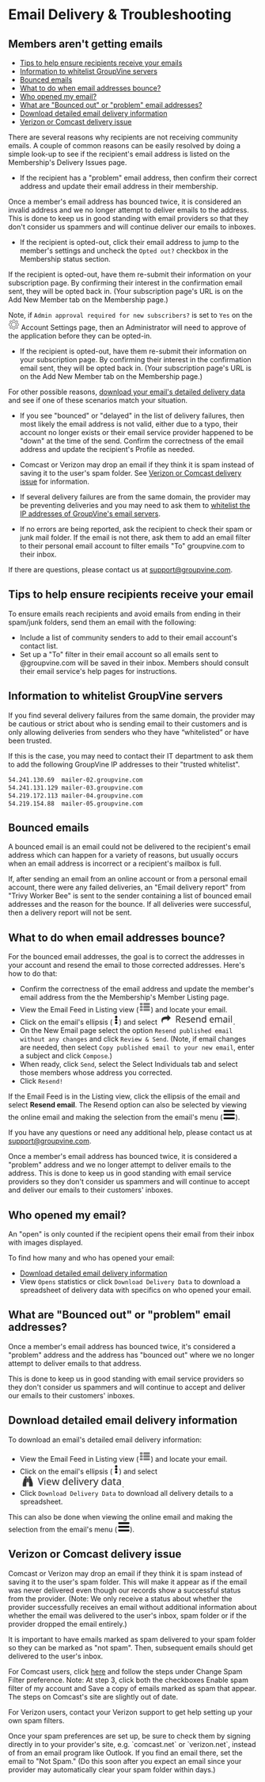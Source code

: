 # Email Delivery & Troubleshooting

<span id="gv-6delivery-1delivmissing"></span>
## Members aren't getting emails

* [Tips to help ensure recipients receive your emails](#gv-6delivery-1delivmissing-tips-to)
* [Information to whitelist GroupVine servers](#gv-6delivery-1delivmissing-information-to)
* [Bounced emails](#gv-6delivery-1delivmissing-bounced-emails)
* [What to do when email addresses bounce?](#gv-6delivery-1delivmissing-what-to-do)
* [Who opened my email?](#gv-6delivery-1delivmissing-who-opened)
* [What are "Bounced out" or "problem" email addresses?](#gv-6delivery-1delivmissing-problem-addr)
* [Download detailed email delivery information](#gv-6delivery-1delivmissing-download-detailed)
* [Verizon or Comcast delivery issue](#gv-6delivery-1delivmissing-verizon-comcast-issue)

There are several reasons why recipients are not receiving community emails. 
A couple of common reasons can be easily resolved by doing a simple look-up to see
if the recipient's email address is listed on the Membership's Delivery Issues page.

* If the recipient has a "problem" email address, then confirm their
correct address and update their email address in their membership.

<span class="highlight">
Once a member's email address has bounced twice, it is considered an
invalid address and we no longer attempt to deliver emails to the
address.  This is done to keep us in good standing with email providers
so that they don't consider us spammers and will continue deliver our
emails to inboxes.  
</span>

<span class="g4s">
 
* If the recipient is opted-out, click their email address to jump
to the member's settings and uncheck the `Opted out?` checkbox in
the Membership status section. 

</span> <!-- g4s -->

<span class="sub">
 
If the recipient is opted-out, have them re-submit their information on
your subscription page.  By confirming their interest in the confirmation
email sent, they will be opted back in.  (Your subscription page's URL is on the Add New
Member tab on the Membership page.) 

Note, if `Admin approval required for new subscribers?` is set to
`Yes` on the <img src="/docimages/transparent-gear-icon.png" height="22"> Account Settings page, then an Administrator will
need to approve of the application before they can be opted-in.

</span> <!-- sub -->

<span class="free">
 
* If the recipient is opted-out, have them re-submit their information
on your subscription page.  By confirming their interest in the confirmation
email sent, they will be opted back in.  (Your subscription page's URL is
on the Add New Member tab on the Membership page.) 

</span> <!-- free -->

For other possible reasons, [download your email's detailed delivery data](#gv-6delivery-1delivmissing-download-detailed)
and see if one of these scenarios match your situation.

* If you see "bounced" or "delayed" in the list of delivery failures,
then most likely the email address is not valid, either due
to a typo, their account no longer exists or their email service
provider happened to be "down" at the time of the send.  Confirm the
correctness of the email address and update the recipient's Profile as
needed. 

* Comcast or Verizon may drop an email if they think it is spam
instead of saving it to the user's spam folder.  See [Verizon or Comcast delivery issue](#gv-6delivery-1delivmissing-verizon-comcast-issue) for information.

* If several delivery failures are from the same domain, the
  provider may be preventing deliveries and you may need to ask
  them to [whitelist the IP addresses of GroupVine's email servers](#gv-6delivery-1delivmissing-information-to).

* If no errors are being reported, ask the recipient to check
  their spam or junk mail folder.  If the email is not there,
  ask them to add an email filter to their personal email
  account to filter emails "To" groupvine.com to their inbox.

If there are questions, please contact us at support@groupvine.com.

<span id="gv-6delivery-1delivmissing-tips-to"></span>
## Tips to help ensure recipients receive your email

To ensure emails reach recipients and avoid emails from ending in their spam/junk folders, send them an email with the following:

* Include a list of community senders to add to their email account's contact list.
* Set up a "To" filter in their email account so all emails
  sent to @groupvine.com will be saved in their
  inbox. Members should consult their email service's help
  pages for instructions.

<span id="gv-6delivery-1delivmissing-information-to"></span>
## Information to whitelist GroupVine servers

If you find several delivery failures from the same domain,
the provider may be cautious or strict about who is sending
email to their customers and is only allowing deliveries from
senders who they have “whitelisted” or have been trusted.  

If this is the case, you may need to contact their IT
department to ask them to add the following GroupVine IP
addresses to their "trusted whitelist".

    54.241.130.69  mailer-02.groupvine.com
    54.241.131.129 mailer-03.groupvine.com
    54.219.172.113 mailer-04.groupvine.com
    54.219.154.88  mailer-05.groupvine.com

<span id="gv-6delivery-1delivmissing-bounced-emails"></span>
## Bounced emails

A bounced email is an email could not be delivered to
the recipient's email address which can happen for a
variety of reasons, but usually occurs when an email
address is incorrect or a recipient's mailbox is full.

If, after sending an email from an online account or from
a personal email account, there were any failed
deliveries, an "Email delivery report" from "Trivy Worker
Bee" is sent to the sender containing a list of bounced
email addresses and the reason for the bounce.  If all
deliveries were successful, then a delivery report will
not be sent.  

<span id="gv-6delivery-1delivmissing-what-to-do"></span>
## What to do when email addresses bounce?

For the bounced email addresses, the goal is to correct
the addresses in your account and resend the email to
those corrected addresses.  Here's how to do that:

* Confirm the correctness of the email address and update the member's email address from the the Membership's Member Listing page.
* View the Email Feed in Listing view (<img src="/docimages/listing-view-icon.png" height="22">) and locate your email.
* Click on the email's ellipsis (<img src="/docimages/ellipsis.png" height="22">) and select <img src="/docimages/feed-menu-resend-email.png" height="22">.
* On the New Email page select the option `Resend published email without any changes` and click `Review & Send`.  (Note, if email changes
 are needed, then select `Copy published email to your new email`, enter a subject and click `Compose`.) 
* When ready, click `Send`, select the Select Individuals tab and select those members whose address you corrected.  
* Click `Resend!`

If the Email Feed is in the Listing view, click the ellipsis of the email and select **Resend email**.
The Resend option can also be selected by viewing the online email and making the selection from the email's menu (<img src="/docimages/menu-icon.png" height="22">).

If you have any questions or need any additional help, please contact us at support@groupvine.com.

<span class="highlight">

Once a member's email address has bounced twice, it is 
considered a "problem" address and we no longer attempt to
deliver emails to the address.  This is done to keep us in
good standing with email service providers so they don't
consider us spammers and will continue to accept and
deliver our emails to their customers' inboxes.

</span>

<span id="gv-6delivery-1delivmissing-who-opened"></span>
## Who opened my email?

<span class="highlight">
An "open" is only counted if the recipient opens their
email from their inbox with images displayed.
</span>

To find how many and who has opened your email:

* [Download detailed email delivery information](#gv-6delivery-1delivmissing-download-detailed)
* View `Opens` statistics or click `Download Delivery Data` to download a spreadsheet of delivery data with specifics on who opened your email.

<span id="gv-6delivery-1delivmissing-problem-addr"></span>
## What are "Bounced out" or "problem" email addresses?

Once a member's email address has bounced twice, it's
considered a "problem" address and the address has
"bounced out" where we no longer attempt to deliver
emails to that address.  

This is done to keep us in good standing with email
service providers so they don't consider us spammers
and will continue to accept and deliver our emails
to their customers' inboxes. 

<span id="gv-6delivery-1delivmissing-download-detailed"></span>
## Download detailed email delivery information

To download an email's detailed email delivery information:

* View the Email Feed in Listing view (<img src="/docimages/listing-view-icon.png" height="22">) and locate your email.
* Click on the email's ellipsis (<img src="/docimages/ellipsis.png" height="22">) and select <img src="/docimages/feed-menu-view-delivery.png" height="24">.
* Click `Download Delivery Data` to download all delivery details to a spreadsheet.

This can also be done when viewing the online email and making the selection from the email's menu (<img src="/docimages/menu-icon.png" height="22">).

<span id="gv-6delivery-1delivmissing-verizon-comcast-issue"></span>
## Verizon or Comcast delivery issue

Comcast or Verizon may drop an email if they think it is spam
instead of saving it to the user's spam folder.  This will make it
appear as if the email was never delivered even though our records
show a successful status from the provider. (Note: We only receive
a status about whether the provider successfully receives an email
without additional information about whether the email was
delivered to the user's inbox, spam folder or if the provider
dropped the email entirely.)

 It is important to have emails marked as spam delivered to your
 spam folder so they can be marked as "not spam".  Then, subsequent
 emails should get delivered to the user's inbox.

 For Comcast users,
 click [here](https://www.xfinity.com/support/articles/spam-filters-and-email-blocking-new-experience)
 and follow the steps under Change Spam Filter preference.
 Note: At step 3, click both the checkboxes Enable spam filter
 of my  account and Save a copy of emails marked as spam that
 appear. The steps on Comcast's site are slightly out of date.

 For Verizon users, contact your Verizon support to get help
 setting up your own spam filters.

 <span class="highlight">
 Once your spam preferences are set up, be sure to check them by
 signing directly in to your provider's site, e.g.
 `comcast.net` or `verizon.net`, instead of from an email
 program like  Outlook. If you find an email there, set the email 
 to "Not Spam." (Do this soon after you expect an email since
 your provider  may automatically clear your spam folder within
 days.)
 </span> <!-- highlight -->
